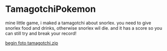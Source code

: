 # TamagotchiPokemon 
mine little game, i maked a tamagotchi about snorlex. 
you need to give snorlex food and drinks, otherwise snorlex wil die.
and it has a score so you can still try and break your record!

[begin foto tamagotchi.zip](https://github.com/Y189470/TamagotchiPokemon/files/11880793/begin.foto.tamagotchi.zip)


